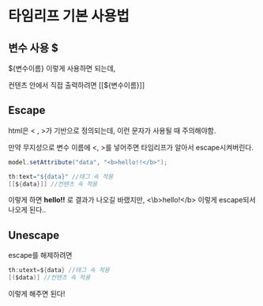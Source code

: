 # 타임리프 기본 사용법

## 변수 사용 $

${변수이름} 이렇게 사용하면 되는데,

컨텐츠 안에서 직접 출력하려면 [[${변수이름}]]

## Escape

html은 < , >가 기반으로 정의되는데, 이런 문자가 사용될 때 주의해야함.

만약 무지성으로 변수 이름에 <, >를 넣어주면 타임리프가 알아서 escape시켜버린다.

```java
model.setAttribute("data", "<b>hello!!</b>");

th:text="${data}" //태그 속 적용
[[${data}]] //컨텐츠 속 적용
```

이렇게 하면 **hello!!** 로 결과가 나오길 바랬지만, <\b>hello!<\/b> 이렇게 escape되서 나오게 된다..

## Unescape

escape를 해제하려면

```java
th:utext=${data} //태그 속 적용
[($data)] //컨텐츠 속 적용
```

이렇게 해주면 된다!